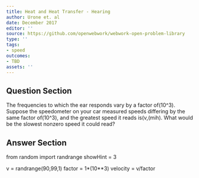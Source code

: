 ```yaml
---
title: Heat and Heat Transfer - Hearing
author: Urone et. al
date: December 2017
editor: ''
source: https://github.com/openwebwork/webwork-open-problem-library
type: ''
tags:
- speed
outcomes:
- TBD
assets: ''
---
```


## Question Section 

The frequencies to which the ear responds vary by a factor of(10^3). Suppose the
speedometer on your car measured speeds differing by the same factor of(10^3), and
the greatest speed it reads is(v,(mih). What would be the slowest nonzero speed it
could read?


## Answer Section

from random import randrange
showHint = 3

v = randrange(90,99,1)
factor = 1*(10**3)
velocity = v/factor